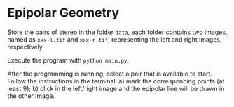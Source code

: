 # Epipolar Geometry 

Store the pairs of stereo in the folder `data`, each folder contains two images, named as `xxx-l.tif` and `xxx-r.tif`, representing the left and right images, respectively.

Execute the program with `python main.py`.

After the programming is running, select a pair that is available to start. Follow the instructions in the terminal: a) mark the corresponding points (at least 9); b) click in the left/right image and the epipolar line will be drawn in the other image.
